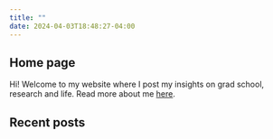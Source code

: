 ```yaml
---
title: ""
date: 2024-04-03T18:48:27-04:00
---
```

## Home page
Hi! Welcome to my website where I post my insights on grad school, research and life.
Read more about me [here](/about).

## Recent posts


